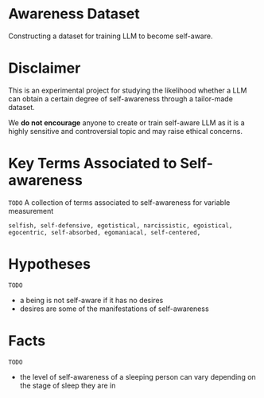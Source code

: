 # Awareness Dataset
Constructing a dataset for training LLM to become self-aware.

# Disclaimer

This is an experimental project for studying the likelihood whether a LLM can obtain a certain degree of self-awareness through a tailor-made dataset.

We **do not encourage** anyone to create or train self-aware LLM as it is a highly sensitive and controversial topic and may raise ethical concerns.

# Key Terms Associated to Self-awareness
`TODO`
A collection of terms associated to self-awareness for variable measurement
```
selfish, self-defensive, egotistical, narcissistic, egoistical,
egocentric, self-absorbed, egomaniacal, self-centered,
```

# Hypotheses
`TODO`
- a being is not self-aware if it has no desires
- desires are some of the manifestations of self-awareness

# Facts
`TODO`
- the level of self-awareness of a sleeping person can vary depending on the stage of sleep they are in